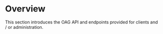 # Overview
This section introduces the OAG API and endpoints provided for clients and / or administration.